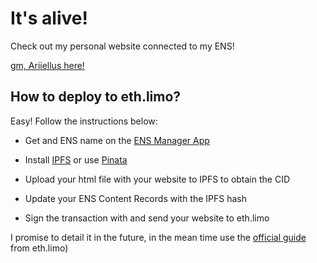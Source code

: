 # It's alive!

Check out my personal website connected to my ENS!

[gm, Ariiellus here!](https://ariiellus.eth.limo/)

## How to deploy to eth.limo?

Easy! Follow the instructions below:

- Get and ENS name on the [ENS Manager App](https://app.ens.domains/)

- Install [IPFS](https://github.com/ipfs) or use [Pinata](https://pinata.cloud/)

- Upload your html file with your website to IPFS to obtain the CID

- Update your ENS Content Records with the IPFS hash

- Sign the transaction with and send your website to eth.limo

I promise to detail it in the future, in the mean time use the [official guide](https://eth-limo.gitbook.io/documentation) from eth.limo)
